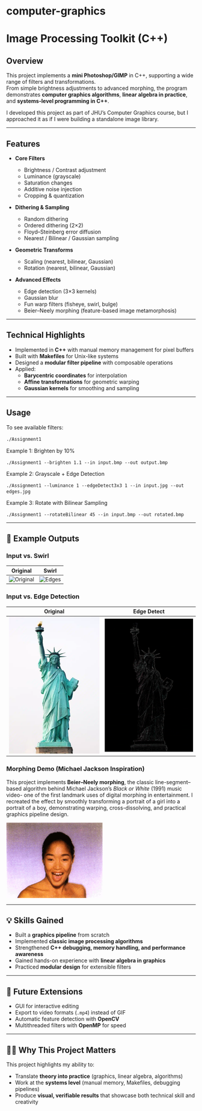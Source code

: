 # computer-graphics
# Image Processing Toolkit (C++)

## Overview
This project implements a **mini Photoshop/GIMP** in C++, supporting a wide range of filters and transformations.  
From simple brightness adjustments to advanced morphing, the program demonstrates **computer graphics algorithms**, **linear algebra in practice**, and **systems-level programming in C++**.  

I developed this project as part of JHU’s Computer Graphics course, but I approached it as if I were building a standalone image library.  

---

## Features
- **Core Filters**
  - Brightness / Contrast adjustment
  - Luminance (grayscale)
  - Saturation changes
  - Additive noise injection
  - Cropping & quantization  

- **Dithering & Sampling**
  - Random dithering
  - Ordered dithering (2×2)
  - Floyd–Steinberg error diffusion
  - Nearest / Bilinear / Gaussian sampling  

- **Geometric Transforms**
  - Scaling (nearest, bilinear, Gaussian)
  - Rotation (nearest, bilinear, Gaussian)  

- **Advanced Effects**
  - Edge detection (3×3 kernels)
  - Gaussian blur
  - Fun warp filters (fisheye, swirl, bulge)
  - Beier–Neely morphing (feature-based image metamorphosis)  

---

## Technical Highlights
- Implemented in **C++** with manual memory management for pixel buffers  
- Built with **Makefiles** for Unix-like systems  
- Designed a **modular filter pipeline** with composable operations  
- Applied:
  - **Barycentric coordinates** for interpolation  
  - **Affine transformations** for geometric warping  
  - **Gaussian kernels** for smoothing and sampling  

---

## Usage
To see available filters:
```bash
./Assignment1
```
Example 1: Brighten by 10%
```
./Assignment1 --brighten 1.1 --in input.bmp --out output.bmp
```

Example 2: Grayscale + Edge Detection
```
./Assignment1 --luminance 1 --edgeDetect3x3 1 --in input.jpg --out edges.jpg
```

Example 3: Rotate with Bilinear Sampling
```
./Assignment1 --rotateBilinear 45 --in input.bmp --out rotated.bmp
```

---

## 🎨 Example Outputs

### Input vs. Swirl
| Original | Swirl |
|----------|-------|
| ![Original](chess_board.bmp) | ![Edges](chess_board_fun.bmp) |

### Input vs. Edge Detection
| Original | Edge Detect |
|----------|-------|
| ![Original](statue_of_liberty.bmp) | ![Edges](edges_liberty.bmp) |

### Morphing Demo (Michael Jackson Inspiration)

This project implements **Beier–Neely morphing**, the classic line-segment–based algorithm behind Michael Jackson’s *Black or White* (1991) music video- one of the first landmark uses of digital morphing in entertainment. I recreated the effect by smoothly transforming a portrait of a girl into a portrait of a boy, demonstrating warping, cross-dissolving, and practical graphics pipeline design.

![Morph](morph.gif)

---

## 💡 Skills Gained
- Built a **graphics pipeline** from scratch  
- Implemented **classic image processing algorithms**  
- Strengthened **C++ debugging, memory handling, and performance awareness**  
- Gained hands-on experience with **linear algebra in graphics**  
- Practiced **modular design** for extensible filters  

---

## 🔮 Future Extensions
- GUI for interactive editing  
- Export to video formats (`.mp4`) instead of GIF  
- Automatic feature detection with **OpenCV**  
- Multithreaded filters with **OpenMP** for speed  

---

## 🧑‍💻 Why This Project Matters
This project highlights my ability to:
- Translate **theory into practice** (graphics, linear algebra, algorithms)  
- Work at the **systems level** (manual memory, Makefiles, debugging pipelines)  
- Produce **visual, verifiable results** that showcase both technical skill and creativity  

